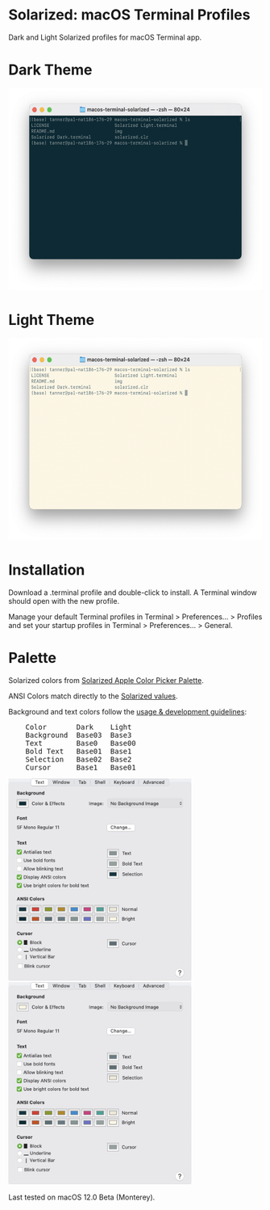 Solarized: macOS Terminal Profiles
=========
Dark and Light Solarized profiles for macOS Terminal app.

# Dark Theme
<img src="https://github.com/newelldev/macos-terminal-solarized/blob/main/img/Terminal%20Dark%20Screenshot.png" alt="solarized dark screenshot" height="400">

# Light Theme
<img src="https://github.com/newelldev/macos-terminal-solarized/blob/main/img/Terminal%20Light%20Screenshot.png" alt="solarized light screenshot" height="400">

# Installation
Download a .terminal profile and double-click to install. A Terminal window should open with the new profile.

Manage your default Terminal profiles in Terminal > Preferences... > Profiles and set your startup profiles in Terminal > Preferences... > General.

# Palette
Solarized colors from [Solarized Apple Color Picker Palette](https://github.com/altercation/solarized/tree/master/apple-colorpalette-solarized).

ANSI Colors match directly to the [Solarized values](https://github.com/altercation/solarized/tree/master/apple-colorpalette-solarized).

Background and text colors follow the [usage & development guidelines](https://github.com/altercation/solarized/tree/master/apple-colorpalette-solarized):
<pre>
    Color       Dark    Light
    Background  Base03  Base3
    Text        Base0   Base00
    Bold Text   Base01  Base1
    Selection   Base02  Base2
    Cursor      Base1   Base01
</pre>

<img src="https://github.com/newelldev/macos-terminal-solarized/blob/main/img/Solarized%20Dark%20Profile.png" alt="solarized dark profile" height="400">

<img src="https://github.com/newelldev/macos-terminal-solarized/blob/main/img/Solarized%20Light%20Profile.png" alt="solarized light screenshot" height="400">

Last tested on macOS 12.0 Beta (Monterey).

